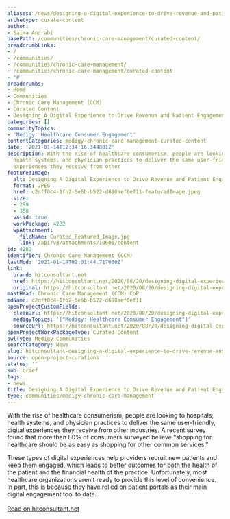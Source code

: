 ```yaml
---
aliases: /news/designing-a-digital-experience-to-drive-revenue-and-patient-engagement
archetype: curate-content
author:
- Saima Andrabi
basePath: /communities/chronic-care-management/curated-content/
breadcrumbLinks:
- /
- /communities/
- /communities/chronic-care-management/
- /communities/chronic-care-management/curated-content
- '#'
breadcrumbs:
- Home
- Communities
- Chronic Care Management (CCM)
- Curated Content
- Designing A Digital Experience to Drive Revenue and Patient Engagement
categories: []
communityTopics:
- 'Medigy: Healthcare Consumer Engagement'
contentCategories: medigy-chronic-care-management-curated-content
date: '2021-01-14T12:34:16.344881Z'
description: With the rise of healthcare consumerism, people are looking to hospitals,
  health systems, and physician practices to deliver the same user-friendly, digital
  experiences they receive from other
featuredImage:
  alt: Designing A Digital Experience to Drive Revenue and Patient Engagement
  format: JPEG
  href: c2dff0c4-1fb2-5e6b-b522-d690aef0ef11-featuredImage.jpeg
  size:
  - 299
  - 308
  valid: true
  workPackage: 4282
  wpAttachment:
    fileName: Curated_Featured_Image.jpg
    link: /api/v3/attachments/10601/content
id: 4282
identifier: Chronic Care Management (CCM)
lastMod: '2021-01-14T02:01:44.717000Z'
link:
  brand: hitconsultant.net
  href: https://hitconsultant.net/2020/08/20/designing-digital-experience-drive-revenue-patient-engagement/#.YAA3pugzbIV
  original: https://hitconsultant.net/2020/08/20/designing-digital-experience-drive-revenue-patient-engagement/#.YAA3pugzbIV
mastHead: Chronic Care Management (CCM) CoP
mdName: c2dff0c4-1fb2-5e6b-b522-d690aef0ef11
openProjectCustomFields:
  cleanUrl: https://hitconsultant.net/2020/08/20/designing-digital-experience-drive-revenue-patient-engagement/#.YAA3pugzbIV
  medigyTopics: '["Medigy: Healthcare Consumer Engagement"]'
  sourceUrl: https://hitconsultant.net/2020/08/20/designing-digital-experience-drive-revenue-patient-engagement/#.YAA3pugzbIV
openProjectWorkPackageType: Curated Content
owlType: Medigy Communities
searchCategory: News
slug: hitconsultant-designing-a-digital-experience-to-drive-revenue-and-patient-engagement
source: open-project-curations
status: ''
sub: brief
tags:
- news
title: Designing A Digital Experience to Drive Revenue and Patient Engagement
type: communities/medigy-chronic-care-management
---
```


<p>With the rise of healthcare consumerism, people are looking to hospitals, health systems, and physician practices to deliver the same user-friendly, digital experiences they receive from other industries. A recent survey found that more than 80% of consumers surveyed believe “shopping for healthcare should be as easy as shopping for other common services.”&nbsp;</p><p>These types of digital experiences help providers recruit new patients and keep them engaged, which leads to better outcomes for both the health of the patient and the financial health of the practice. Unfortunately, most healthcare organizations aren’t ready to provide this level of convenience. In part, this is because they have relied on patient portals as their main digital engagement tool to date.<br><br><a href="https://hitconsultant.net/2020/08/20/designing-digital-experience-drive-revenue-patient-engagement/#.YAA3pugzbIV">Read on hitconsultant.net</a></p>